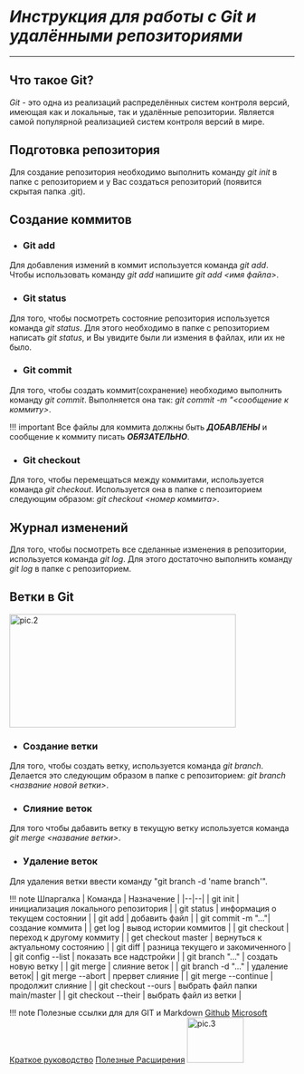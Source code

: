 # ***Инструкция для работы с Git и удалёнными репозиториями***

***

## Что такое Git?

*Git* - это одна из реализаций распределённых систем контроля версий, имеющая как и локальные, так и удалённые репозитории. Является самой популярной реализацией систем контроля версий в мире.

## Подготовка репозитория

Для создание репозитория необходимо выполнить команду *git init*  в папке с репозиторием и у Вас создаться репозиторий (появится скрытая папка .git).

## Создание коммитов

* ### Git add

Для добавления измений в коммит используется команда *git add*. Чтобы использовать команду *git add* напишите *git add <имя файла>*.

* ### Git status

Для того, чтобы посмотреть состояние репозитория используется команда *git status*. Для этого необходимо в папке с репозиторием написать *git status*, и Вы увидите были ли измения в файлах, или их не было.

* ### Git commit

Для того, чтобы создать коммит(сохранение) необходимо выполнить команду *git commit*. Выполняется она так: *git commit -m "<сообщение к коммиту>*.

!!! important Все файлы для коммита должны быть ***ДОБАВЛЕНЫ*** и сообщение к коммиту писать ***ОБЯЗАТЕЛЬНО***.

* ### Git checkout

Для того, чтобы перемещаться между коммитами, используется команда *git checkout*. Используется она в папке с пепозиторием следующим образом: *git checkout <номер коммита>*.

## Журнал изменений

Для того, чтобы посмотреть все сделанные изменения в репозитории, используется команда *git log*. Для этого достаточно выполнить команду *git log* в папке с репозиторием.

## Ветки в Git

<img src="gitbranch.jpg" width="400" height="200" alt="pic.2">

* ### Создание ветки

Для того, чтобы создать ветку, используется команда *git branch*. Делается это следующим образом в папке с репозиторием: *git branch <название новой ветки>*.

* ### Слияние веток

Для того чтобы дабавить ветку в текущую ветку используется команда *git merge <название ветки>*.

* ### Удаление веток

Для удаления ветки ввести команду "git branch -d 'name branch'".

!!! note Шпаргалка
    | Команда | Назначение |
    |--|--|
    | git init | инициализация локального репозитория |
    | git status | информация о текущем состоянии |
    | git add | добавить файл |
    | git commit -m "..."| создание коммита |
    | get log | вывод истории коммитов |
    | git checkout | переход к другому коммиту |
    | get checkout master | вернуться к актуальному состоянию |
    | git diff | разница текущего и закомиченного |
    | git config --list | показать все надстройки |
    | git branch "..." | создать новую ветку |
    | git merge | слияние веток |
    | git branch -d "..." | удаление веток|
    | git merge --abort | прервет слияние |
    | git merge --continue | продолжит слияние |
    | git checkout --ours | выбрать файл папки main/master |
    | git checkout --their | выбрать файл из ветки |

!!! note Полезные ссылки для для GIT и Markdown
    [Github](https://github.com/sandino/Markdown-Cheatsheet)
    [Microsoft](https://docs.microsoft.com/ru-ru/contribute/markdown-reference)
    [Краткое руководство](https://paulradzkov.com/2014/markdown_cheatsheet/)
    [Полезные Расширения](https://coderscat.com/awesome-vscode-extensions-for-markdown/)
    <img src="github.jpg" width="100" height="80" alt="pic.3">
